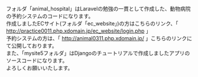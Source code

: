 フォルダ「animal_hospital」はLaravelの勉強の一貫として作成した、動物病院の予約システムのコードになります。  
作成しましたECサイト(フォルダ「ec_website」)の方はこちらのリンク、「 http://practice0011.php.xdomain.jp/ec_website/login.php 」  
予約システムの方は、「 http://animal0311.php.xdomain.jp/ 」こちらのリンクにて公開しております。  
また、「mysite5フォルダ」はDjangoのチュートリアルで作成しましたアプリのソースコードになります。  
よろしくお願いいたします。

